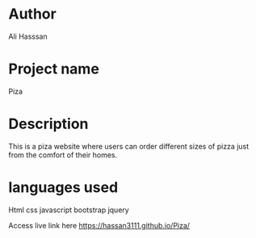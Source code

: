 # Author
Ali Hasssan
# Project name
Piza
# Description
This is a piza website where users can order different sizes of pizza just from the comfort of their homes.
# languages used
Html
css
javascript
bootstrap 
jquery

Access live link here https://hassan3111.github.io/Piza/
